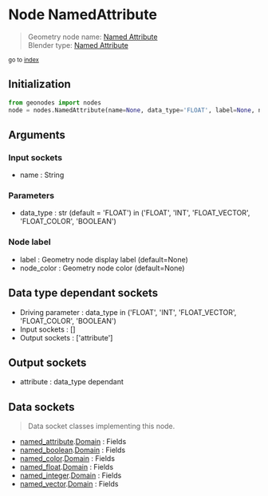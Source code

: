 
# Node NamedAttribute

> Geometry node name: [Named Attribute](https://docs.blender.org/manual/en/latest/modeling/geometry_nodes/input/named_attribute.html)<br>
  Blender type: [Named Attribute](https://docs.blender.org/api/current/bpy.types.GeometryNodeInputNamedAttribute.html)
  
<sub>go to [index](/docs/index.md)</sub>

## Initialization

```python
from geonodes import nodes
node = nodes.NamedAttribute(name=None, data_type='FLOAT', label=None, node_color=None)
```



## Arguments


### Input sockets

- name : String

### Parameters

- data_type : str (default = 'FLOAT') in ('FLOAT', 'INT', 'FLOAT_VECTOR', 'FLOAT_COLOR', 'BOOLEAN')

### Node label

- label : Geometry node display label (default=None)
- node_color : Geometry node color (default=None)

## Data type dependant sockets

- Driving parameter : data_type in ('FLOAT', 'INT', 'FLOAT_VECTOR', 'FLOAT_COLOR', 'BOOLEAN')
- Input sockets  : []
- Output sockets : ['attribute']   
  
  

## Output sockets

- attribute : data_type dependant

## Data sockets

> Data socket classes implementing this node.
  
  
- [named_attribute](???).[Domain](???) : Fields
- [named_boolean](???).[Domain](???) : Fields
- [named_color](???).[Domain](???) : Fields
- [named_float](???).[Domain](???) : Fields
- [named_integer](???).[Domain](???) : Fields
- [named_vector](???).[Domain](???) : Fields
  
